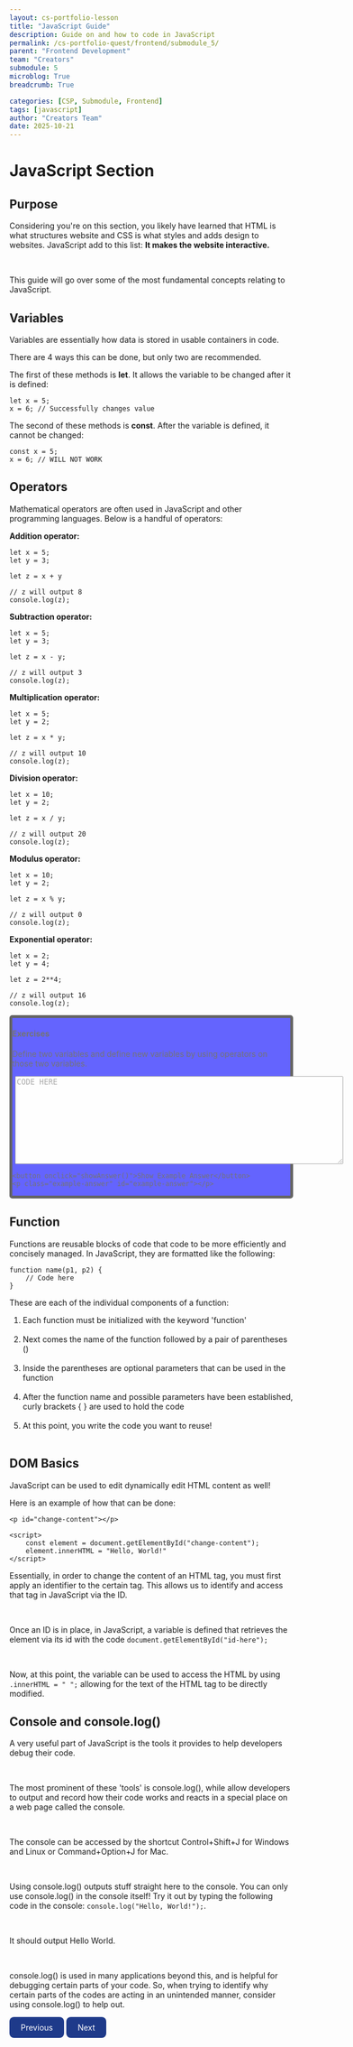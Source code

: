 ```yaml
---
layout: cs-portfolio-lesson
title: "JavaScript Guide"
description: Guide on and how to code in JavaScript
permalink: /cs-portfolio-quest/frontend/submodule_5/
parent: "Frontend Development"
team: "Creators"
submodule: 5
microblog: True
breadcrumb: True

categories: [CSP, Submodule, Frontend]
tags: [javascript]
author: "Creators Team"
date: 2025-10-21
---
```


<style>
    .exercise-section {
        background-color: blue;
        opacity: 0.6;
        border-color: black;
        border-width: 5px;
        border-style: solid;
        border-radius: 5px;
    }

    .code-input {
        margin-left: 5px;
        margin-top: auto;
        margin-bottom: auto;    
        margin-right: auto;
    }

    .example-answer {
        color: black;
        background-color: #8C00FF;
    }
</style>

# JavaScript Section

## Purpose

Considering you're on this section, you likely have learned that HTML is what structures website and CSS is what styles and adds design to websites. JavaScript add to this list: **It makes the website interactive.**

<br>

This guide will go over some of the most fundamental concepts relating to JavaScript.

## Variables

Variables are essentially how data is stored in usable containers in code.

There are 4 ways this can be done, but only two are recommended.

The first of these methods is **let**. It allows the variable to be changed after it is defined:

```
let x = 5;
x = 6; // Successfully changes value
```

The second of these methods is **const**. After the variable is defined, it cannot be changed:

```
const x = 5;
x = 6; // WILL NOT WORK
```

## Operators

Mathematical operators are often used in JavaScript and other programming languages. Below is a handful of operators:

**Addition operator:**

```
let x = 5;
let y = 3;

let z = x + y

// z will output 8
console.log(z);
```

**Subtraction operator:**

```
let x = 5;
let y = 3;

let z = x - y;

// z will output 3
console.log(z);
```

**Multiplication operator:**

```
let x = 5;
let y = 2;

let z = x * y;

// z will output 10
console.log(z);

```

**Division operator:**

```
let x = 10;
let y = 2;

let z = x / y;

// z will output 20
console.log(z);
```

**Modulus operator:**

```
let x = 10;
let y = 2;

let z = x % y;

// z will output 0
console.log(z);
```

**Exponential operator:**

```
let x = 2;
let y = 4;

let z = 2**4;

// z will output 16
console.log(z);

```

<div class="exercise-section">
    <h4>Exercises</h4>
    <p width="100%">Define two variables and define new variables by using operators on those two variables.</p>
    <textarea class="code-input" rows="10" cols="70" placeholder="CODE HERE"></textarea>

    <button onclick="showAnswer()">Show Example Answer</button>
    <p class="example-answer" id="example-answer"></p>
</div>



## Function
Functions are reusable blocks of code that code to be more efficiently and concisely managed. In JavaScript, they are formatted like the following:

```
function name(p1, p2) {
    // Code here
}
```

These are each of the individual components of a function:

<ol>
    <li>Each function must be initialized with the keyword 'function'</li>
    <br>
    <li>Next comes the name of the function followed by a pair of parentheses ()</li>
    <br>
    <li>Inside the parentheses are optional parameters that can be used in the function</li>
    <br>
    <li>After the function name and possible parameters have been established, curly brackets { } are used to hold the code</li>
    <br>
    <li>At this point, you write the code you want to reuse!</li>
    <br>
</ol>

## DOM Basics
JavaScript can be used to edit dynamically edit HTML content as well!

Here is an example of how that can be done:

```
<p id="change-content"></p>

<script>
    const element = document.getElementById("change-content");
    element.innerHTML = "Hello, World!"
</script>
```

Essentially, in order to change the content of an HTML tag, you must first apply an identifier to the certain tag. This allows us to identify and access that tag in JavaScript via the ID.

<br>

Once an ID is in place, in JavaScript, a variable is defined that retrieves the element via its id with the code `document.getElementById("id-here");`

<br>

Now, at this point, the variable can be used to access the HTML by using `.innerHTML = " ";` allowing for the text of the HTML tag to be directly modified.

## Console and console.log()
A very useful part of JavaScript is the tools it provides to help developers debug their code.

<br>

The most prominent of these 'tools' is console.log(), while allow developers to output and record how their code works and reacts in a special place on a web page called the console.

<br>

The console can be accessed by the shortcut Control+Shift+J for Windows and Linux or Command+Option+J for Mac.

<br>

Using console.log() outputs stuff straight here to the console. You can only use console.log() in the console itself! Try it out by typing the following code in the console: `console.log("Hello, World!");`.

<br>

It should output Hello World.

<br>

console.log() is used in many applications beyond this, and is helpful for debugging certain parts of your code. So, when trying to identify why certain parts of the codes are acting in an unintended manner, consider using console.log() to help out.

<a href="{{site.baseurl}}/cs-portfolio-quest/frontend/submodule_4" 
   style="display:inline-block; background-color:#1e3a8a; color:white; text-decoration:none; 
          padding:10px 20px; border-radius:8px; border:none; cursor:pointer; 
          text-align:center; transition:background-color 0.2s;"
   onmouseover="this.style.backgroundColor='#1d4ed8'" 
   onmouseout="this.style.backgroundColor='#1e3a8a'">
  Previous
</a>
<a href="{{site.baseurl}}/cs-portfolio-quest/frontend/submodule_6" 
   style="display:inline-block; background-color:#1e3a8a; color:white; text-decoration:none; 
          padding:10px 20px; border-radius:8px; border:none; cursor:pointer; 
          text-align:center; transition:background-color 0.2s;"
   onmouseover="this.style.backgroundColor='#1d4ed8'" 
   onmouseout="this.style.backgroundColor='#1e3a8a'">
  Next
</a>
    
<script>
    function showAnswer() {
        const exampleAnswer = document.getElementById("example-answer");
        exampleAnswer.innerHTML = "x=5<br>y=2<br>z=x*2<br>console.log(z)";
    }
</script>
